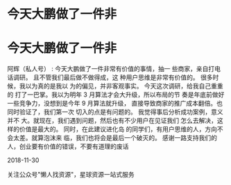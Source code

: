 # 今天大鹏做了一件非

# 今天大鹏做了一件非

阿辉（私人号） : 今天大鹏做了一件非常有价值的事情，抽一 些商家，亲自打电话调研。 且不管我们最后做不做得成，这 种用户思维是非常有价值的。 很多时候，我以为真的是我以 为的偏见，并非客观事实。 今天这次调研，给我自己重重的 打了一巴掌。我以为明年 3 月算法才会大升级，所以布局的节 奏是年底前做好一些竞争力，没想到是今年 9 月算法就升级， 直接导致商家的推广成本翻倍。也同时验证了，我们第一次 切入的点是有问题的。 我觉得事后分析成功案例，意义并不 大。就现在，我们遇到问题，然后也有不少用户在见证我们 怎么去解决，这样的价值是最大的。 同时，在此建议进化岛 的同学们，有用户思维的人，方向不会太差。就算泡沫来 临，我们也将会是最后一个破灭的。 感谢一路支持我们的 人，创业要有价值的错误，不要有道理的废话

2018-11-30

关注公众号"懒人找资源"，星球资源一站式服务